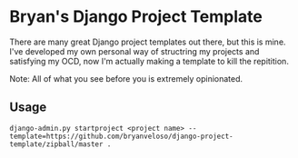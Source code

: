 Bryan's Django Project Template
===============================

There are many great Django project templates out there, but this is mine. I've
developed my own personal way of structring my projects and satisfying my OCD,
now I'm actually making a template to kill the repitition.

Note: All of what you see before you is extremely opinionated.

Usage
-----

    django-admin.py startproject <project name> --template=https://github.com/bryanveloso/django-project-template/zipball/master .

